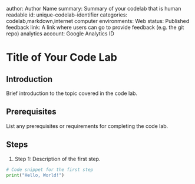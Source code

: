 author: Author Name
summary: Summary of your codelab that is human readable
id: unique-codelab-identifier
categories: codelab,markdown,internet computer
environments: Web
status: Published
feedback link: A link where users can go to provide feedback (e.g. the git repo)
analytics account: Google Analytics ID



# Title of Your Code Lab

## Introduction
Brief introduction to the topic covered in the code lab.

## Prerequisites
List any prerequisites or requirements for completing the code lab.

## Steps
1. Step 1: Description of the first step.
```python
# Code snippet for the first step
print("Hello, World!")

